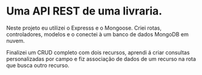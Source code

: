<h1>Uma API REST de uma livraria.</h1>
<p>Neste projeto eu utilizei o Expresss e o Mongoose. Criei rotas, controladores, modelos e o conectei à um banco de dados MongoDB em nuvem.</p>
<p>Finalizei um CRUD completo com dois recursos, aprendi á criar consultas personalizadas por campo e fiz associação de dados de um recurso na rota que busca outro recurso.</p>
